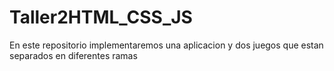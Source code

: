 # Taller2HTML_CSS_JS
En este repositorio implementaremos una aplicacion y dos juegos que estan separados en diferentes ramas 
